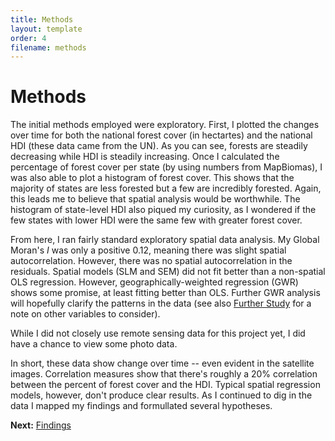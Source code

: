 ```yaml
---
title: Methods
layout: template
order: 4
filename: methods
---
```


# Methods

The initial methods employed were exploratory. First, I plotted the changes over time for both the national forest cover (in hectartes) and the national HDI (these data came from the UN). As you can see, forests are steadily decreasing while HDI is steadily increasing. Once I calculated the percentage of forest cover per state (by using numbers from MapBiomas), I was also able to plot a histogram of forest cover. This shows that the majority of states are less forested but a few are incredibly forested. Again, this leads me to believe that spatial analysis would be worthwhile. The histogram of state-level HDI also piqued my curiosity, as I wondered if the few states with lower HDI were the same few with greater forest cover.

<div class="flourish-embed" data-src="story/837076"><script src="https://public.flourish.studio/resources/embed.js"></script></div>

From here, I ran fairly standard exploratory spatial data analysis. My Global Moran's *I* was only a positive 0.12, meaning there was slight spatial autocorrelation. However, there was no spatial autocorrelation in the residuals. Spatial models (SLM and SEM) did not fit better than a non-spatial OLS regression. However, geographically-weighted regression (GWR) shows some promise, at least fitting better than OLS. Further GWR analysis will hopefully clarify the patterns in the data (see also [Further Study](next) for a note on other variables to consider).

While I did not closely use remote sensing data for this project yet, I did have a chance to view some photo data.

<div class="flourish-embed flourish-photo-slider" data-src="visualisation/5973903"><script src="https://public.flourish.studio/resources/embed.js"></script></div>

In short, these data show change over time -- even evident in the satellite images. Correlation measures show that there's roughly a 20% correlation between the percent of forest cover and the HDI. Typical spatial regression models, however, don't produce clear results. As I continued to dig in the data I mapped my findings and formullated several hypotheses.

**Next:** [Findings](findings)
